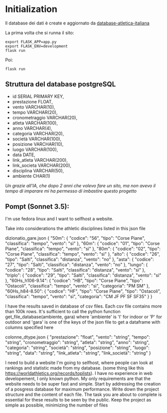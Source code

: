 # Initialization
Il database dei dati è create e aggiornato da 
[database-atletica-italiana](https://github.com/F-Depi/database-atletica-italiana)


La prima volta che si runna il sito:

```
export FLASK_APP=app.py
export FLASK_ENV=development
flask run
```

Poi:
```
flask run
```

## Struttura del database postgreSQL
 - id SERIAL PRIMARY KEY,
 - prestazione FLOAT,
 - vento VARCHAR(10),
 - tempo VARCHAR(20),
 - cronometraggio VARCHAR(20),
 - atleta VARCHAR(100),
 - anno VARCHAR(4),
 - categoria VARCHAR(20),
 - società VARCHAR(100),
 - posizione VARCHAR(10),
 - luogo VARCHAR(100),
 - data DATE,
 - link_atleta VARCHAR(200),
 - link_societa VARCHAR(200),
 - disciplina VARCHAR(50),
 - ambiente CHAR(1)


_Un grazie all'IA, che dopo 2 anni che volevo fare un sito, ma non avevo il
tempo di imparare mi ha permesso di imbastire questo progetto_

## Pompt (Sonnet 3.5):
I'm use fedora linux and I want to selfhost a website.

Take into considerations the athletic disciplines listed in this json file

dizionatio_gare.json
{
"50m": {
"codice": "56",
"tipo": "Corse Piane",
"classifica": "tempo",
"vento": "sì"
},
"60m": {
"codice": "01",
"tipo": "Corse Piane",
"classifica": "tempo",
"vento": "sì"
},
"80m": {
"codice": "02",
"tipo": "Corse Piane",
"classifica": "tempo",
"vento": "sì"
},
"alto": {
"codice": "26",
"tipo": "Salti",
"classifica": "distanza",
"vento": "no"
},
"asta": {
"codice": "27",
"tipo": "Salti",
"classifica": "distanza",
"vento": "no"
},
"lungo": {
"codice": "28",
"tipo": "Salti",
"classifica": "distanza",
"vento": "sì"
},
"triplo": {
"codice": "29",
"tipo": "Salti",
"classifica": "distanza",
"vento": "sì"
},
"60Hs_h106-9.14": {
"codice": "HB",
"tipo": "Corse Piane",
"tipo": "Ostacoli",
"classifica": "tempo",
"vento": "sì",
"categoria": "PM SM"
},
"60Hs_h84-8.50": {
"codice": "HF",
"tipo": "Corse Piane",
"tipo": "Ostacoli",
"classifica": "tempo",
"vento": "sì",
"categoria": "CM JF PF SF SF35"
}
}

I have the results saved in database of csv files. Each csv file contains more than 100k rows. It's sufficient to call the python function get_file_database(ambiente, gara) where 'ambiente' is 'I' for indoor or 'P' for outdoor and 'gara' is one of the keys of the json file to get a dataframe with columns specified here

colonne_dtype.json
{
"prestazione": "float",
"vento": "string",
"tempo": "string",
"cronometraggio": "string",
"atleta": "string",
"anno": "string",
"categoria": "string",
"società": "string",
"posizione": "string",
"luogo": "string",
"data": "string",
"link_atleta": "string",
"link_società": "string"
}

I need to build a website I'm going to selfhost, where people can look at rankings and statistic made from my database. (some thing like this https://worldathletics.org/records/toplists).
I have no experience in web developement, I only known python.
My only requirements are that the website needs to be super fast and simple.
Start by addressing the creation of a posgress database for maximum performance.
Write down the project structure and the content of each file.
The task you are about to complete is essential for these results to be seen by the public.
Keep the project as simple as possible, minimizing the number of files
